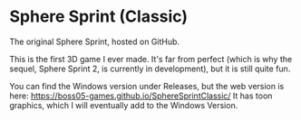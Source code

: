 # Sphere Sprint (Classic)
The original Sphere Sprint, hosted on GitHub.

This is the first 3D game I ever made. It's far from perfect (which is why the sequel, Sphere Sprint 2, is currently in development), but it is still quite fun.

You can find the Windows version under Releases, but the web version is here:
https://boss05-games.github.io/SphereSprintClassic/
It has toon graphics, which I will eventually add to the Windows Version.
